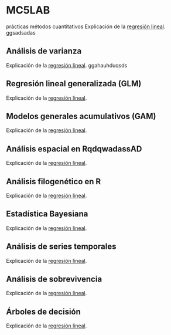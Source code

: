 # MC5LAB

prácticas métodos cuantitativos 
Explicación de la [regresión lineal](https://rpubs.com/joser/RegresionSimple). 
ggsadsadas
## Análisis de varianza
Explicación de la [regresión lineal](https://rpubs.com/joser/RegresionSimple). 
ggahauhduqsds
## Regresión lineal generalizada (GLM)
Explicación de la [regresión lineal](https://rpubs.com/joser/RegresionSimple). 

## Modelos generales acumulativos (GAM)
Explicación de la [regresión lineal](https://rpubs.com/joser/RegresionSimple). 
## Análisis espacial en RqdqwadassAD
Explicación de la [regresión lineal](https://rpubs.com/joser/RegresionSimple). 
## Análisis filogenético en R
Explicación de la [regresión lineal](https://rpubs.com/joser/RegresionSimple). 
## Estadística Bayesiana
Explicación de la [regresión lineal](https://rpubs.com/joser/RegresionSimple). 
## Análisis de series temporales
Explicación de la [regresión lineal](https://rpubs.com/joser/RegresionSimple). 
## Análisis de sobrevivencia
Explicación de la [regresión lineal](https://rpubs.com/joser/RegresionSimple). 
## Árboles de decisión
Explicación de la [regresión lineal](https://rpubs.com/joser/RegresionSimple).
